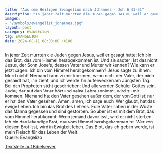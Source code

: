 ```yaml
---
title: "Aus dem Heiligen Evangelium nach Johannes - Joh 6,41-51"
description: "In jener Zeit murrten die Juden gegen Jesus, weil er gesagt hatte: Ich bin das Brot, das vom Himmel herabgekommen ist. Und sie sagten: Ist das nicht Jesus, der Sohn Josefs, dessen Vater und Mutter wir kennen? Wie kann er jetzt sagen: Ich bin vom Himmel herabgekommen? Jesus sagte ...."
images:
- "/symbols/evangelist_johannes.jpg"
layout: post
category: EVANGELIUM
tag: EVANGELIUM
date: 2024-08-11 08:00:00 +0100
---
```

In jener Zeit murrten die Juden gegen Jesus, weil er gesagt hatte: Ich bin das Brot, das vom Himmel herabgekommen ist.
Und sie sagten: Ist das nicht Jesus, der Sohn Josefs, dessen Vater und Mutter wir kennen? Wie kann er jetzt sagen: Ich bin vom Himmel herabgekommen?
Jesus sagte zu ihnen: Murrt nicht!
Niemand kann zu mir kommen, wenn nicht der Vater, der mich gesandt hat, ihn zieht; und ich werde ihn auferwecken am Jüngsten Tag.<!--more-->
Bei den Propheten steht geschrieben: Und alle werden Schüler Gottes sein. Jeder, der auf den Vater hört und seine Lehre annimmt, wird zu mir kommen.
Niemand hat den Vater gesehen außer dem, der von Gott ist; nur er hat den Vater gesehen.
Amen, amen, ich sage euch: Wer glaubt, hat das ewige Leben.
Ich bin das Brot des Lebens.
Eure Väter haben in der Wüste das Manna gegessen und sind gestorben.
So aber ist es mit dem Brot, das vom Himmel herabkommt: Wenn jemand davon isst, wird er nicht sterben.
Ich bin das lebendige Brot, das vom Himmel herabgekommen ist. Wer von diesem Brot isst, wird in Ewigkeit leben. Das Brot, das ich geben werde, ist mein Fleisch für das Leben der Welt.<br>
[Quelle: Evangelizo](https://evangeliumtagfuertag.org/DE/gospel)

[Textstelle auf Bibelserver](https://www.bibleserver.com/EU/Johannes6,41-51)
